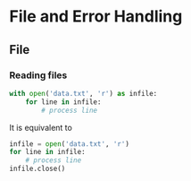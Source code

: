 <!-- toc -->

# File and Error Handling

## File

### Reading files

```python
with open('data.txt', 'r') as infile:
	for line in infile:
		# process line
```
It is equivalent to 
```python
infile = open('data.txt', 'r')
for line in infile:
	# process line
infile.close()
```

